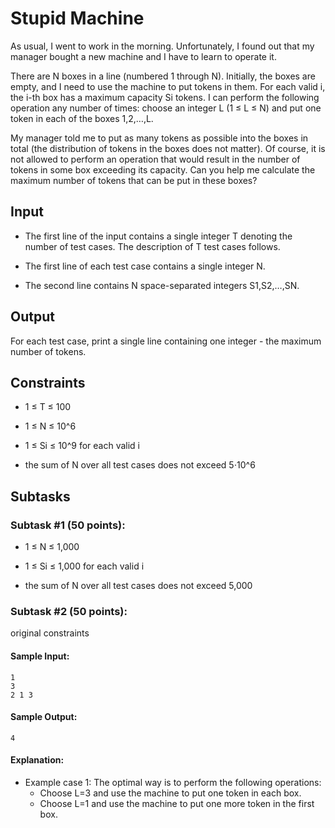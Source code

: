 <h1>Stupid Machine</h1>

<p>
As usual, I went to work in the morning. Unfortunately, I found out that my manager bought a new machine and I have to learn to operate it.

There are N boxes in a line (numbered 1 through N). Initially, the boxes are empty, and I need to use the machine to put tokens in them. For each valid i, the i-th box has a maximum capacity Si tokens. I can perform the following operation any number of times: choose an integer L (1 ≤ L ≤ N) and put one token in each of the boxes 1,2,…,L.

My manager told me to put as many tokens as possible into the boxes in total (the distribution of tokens in the boxes does not matter). Of course, it is not allowed to perform an operation that would result in the number of tokens in some box exceeding its capacity. Can you help me calculate the maximum number of tokens that can be put in these boxes?

</p>

<h2>Input</h2>
<p>

- The first line of the input contains a single integer T denoting the number of test cases. The description of T test cases follows.

- The first line of each test case contains a single integer N.

- The second line contains N space-separated integers S1,S2,…,SN.

</p>

<h2>Output</h2>
<p>
For each test case, print a single line containing one integer - the maximum number of tokens.
</p>

<h2>Constraints</h2>

- 1 ≤ T ≤ 100

- 1 ≤ N ≤ 10^6

- 1 ≤ Si ≤ 10^9 for each valid i

- the sum of N over all test cases does not exceed 5⋅10^6

<h2>Subtasks</h2>
<h3>Subtask #1 (50 points):</h3>
<p>

- 1 ≤ N ≤ 1,000

- 1 ≤ Si ≤ 1,000 for each valid i

- the sum of N over all test cases does not exceed 5,000

</p>

<h3>Subtask #2 (50 points):</h3>
<p>
original constraints
</p>

#### Sample Input:

```
1
3
2 1 3

```

#### Sample Output:

```
4

```

#### Explanation:

<p>

- Example case 1: The optimal way is to perform the following operations:
  - Choose L=3 and use the machine to put one token in each box.
  - Choose L=1 and use the machine to put one more token in the first box.

</p>
